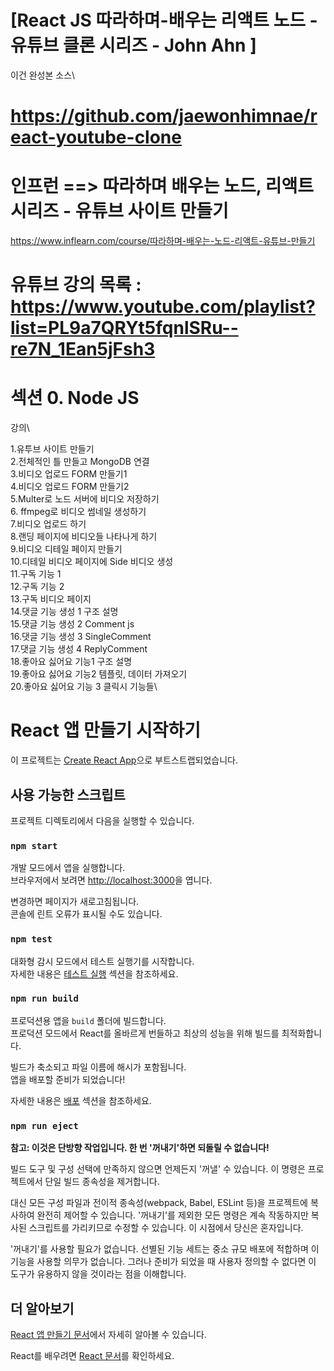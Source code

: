 # [React JS 따라하며-배우는 리액트 노드 - 유튜브 클론 시리즈  - John Ahn ]


이건 완성본 소스\

# https://github.com/jaewonhimnae/react-youtube-clone

# 인프런   ==>     따라하며 배우는 노드, 리액트 시리즈 - 유튜브 사이트 만들기  
https://www.inflearn.com/course/따라하며-배우는-노드-리액트-유튜브-만들기


# 유튜브 강의 목록 :   https://www.youtube.com/playlist?list=PL9a7QRYt5fqnlSRu--re7N_1Ean5jFsh3


# 섹션 0. Node JS

강의\

1.유투브 사이트 만들기\
2.전체적인 틀 만들고 MongoDB 연결\
3.비디오 업로드 FORM 만들기1\
4.비디오 업로드 FORM 만들기2\
5.Multer로 노드 서버에 비디오 저장하기\
6. ffmpeg로 비디오 썸네일 생성하기\
7.비디오 업로드 하기\
8.랜딩 페이지에 비디오들 나타나게 하기\
9.비디오 디테일 페이지 만들기\
10.디테일 비디오 페이지에 Side 비디오 생성\
11.구독 기능 1\
12.구독 기능 2\
13.구독 비디오 페이지\
14.댓글 기능 생성 1 구조 설명\
15.댓글 기능 생성 2 Comment js\
16.댓글 기능 생성 3 SingleComment\
17.댓글 기능 생성 4 ReplyComment\
18.좋아요 싫어요 기능1 구조 설명\
19.좋아요 싫어요 기능2 템플릿, 데이터 가져오기\
20.좋아요 싫어요 기능 3 클릭시 기능들\


# React 앱 만들기 시작하기

이 프로젝트는 [Create React App](https://github.com/facebook/create-react-app)으로 부트스트랩되었습니다.

## 사용 가능한 스크립트

프로젝트 디렉토리에서 다음을 실행할 수 있습니다.

### `npm start`

개발 모드에서 앱을 실행합니다.\
브라우저에서 보려면 [http://localhost:3000](http://localhost:3000)을 엽니다.

변경하면 페이지가 새로고침됩니다.\
콘솔에 린트 오류가 표시될 수도 있습니다.

### `npm test`

대화형 감시 모드에서 테스트 실행기를 시작합니다.\
자세한 내용은 [테스트 실행](https://facebook.github.io/create-react-app/docs/running-tests) 섹션을 참조하세요.

### `npm run build`

프로덕션용 앱을 `build` 폴더에 빌드합니다.\
프로덕션 모드에서 React를 올바르게 번들하고 최상의 성능을 위해 빌드를 최적화합니다.

빌드가 축소되고 파일 이름에 해시가 포함됩니다.\
앱을 배포할 준비가 되었습니다!

자세한 내용은 [배포](https://facebook.github.io/create-react-app/docs/deployment) 섹션을 참조하세요.

### `npm run eject`

**참고: 이것은 단방향 작업입니다. 한 번 '꺼내기'하면 되돌릴 수 없습니다!**

빌드 도구 및 구성 선택에 만족하지 않으면 언제든지 '꺼낼' 수 있습니다. 이 명령은 프로젝트에서 단일 빌드 종속성을 제거합니다.

대신 모든 구성 파일과 전이적 종속성(webpack, Babel, ESLint 등)을 프로젝트에 복사하여 완전히 제어할 수 있습니다. '꺼내기'를 제외한 모든 명령은 계속 작동하지만 복사된 스크립트를 가리키므로 수정할 수 있습니다. 이 시점에서 당신은 혼자입니다.

'꺼내기'를 사용할 필요가 없습니다. 선별된 기능 세트는 중소 규모 배포에 적합하며 이 기능을 사용할 의무가 없습니다. 그러나 준비가 되었을 때 사용자 정의할 수 없다면 이 도구가 유용하지 않을 것이라는 점을 이해합니다.

## 더 알아보기

[React 앱 만들기 문서](https://facebook.github.io/create-react-app/docs/getting-started)에서 자세히 알아볼 수 있습니다.

React를 배우려면 [React 문서](https://reactjs.org/)를 확인하세요.
